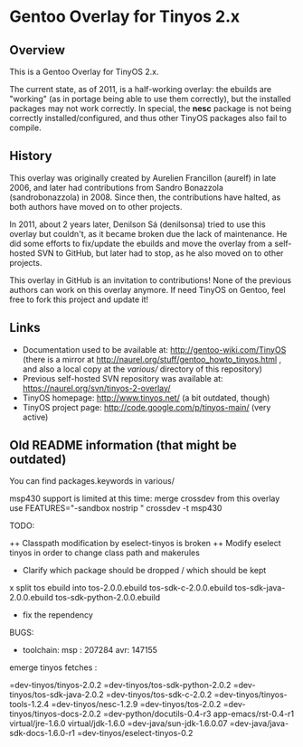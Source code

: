 # Gentoo Overlay for Tinyos 2.x

## Overview

This is a Gentoo Overlay for TinyOS 2.x.

The current state, as of 2011, is a half-working overlay: the ebuilds are
"working" (as in portage being able to use them correctly), but the installed
packages may not work correctly. In special, the **nesc** package is not being
correctly installed/configured, and thus other TinyOS packages also fail to
compile.

## History

This overlay was originally created by Aurelien Francillon (aurelf) in late
2006, and later had contributions from Sandro Bonazzola (sandrobonazzola) in
2008. Since then, the contributions have halted, as both authors have moved on
to other projects.

In 2011, about 2 years later, Denilson Sá (denilsonsa) tried to use this
overlay but couldn't, as it became broken due the lack of maintenance. He did
some efforts to fix/update the ebuilds and move the overlay from a self-hosted
SVN to GitHub, but later had to stop, as he also moved on to other projects.

This overlay in GitHub is an invitation to contributions! None of the previous
authors can work on this overlay anymore. If need TinyOS on Gentoo, feel free
to fork this project and update it!

## Links

* Documentation used to be available at: http://gentoo-wiki.com/TinyOS (there
  is a mirror at http://naurel.org/stuff/gentoo_howto_tinyos.html , and also a
  local copy at the *various/* directory of this repository)
* Previous self-hosted SVN repository was available at:
  https://naurel.org/svn/tinyos-2-overlay/
* TinyOS homepage: http://www.tinyos.net/ (a bit outdated, though)
* TinyOS project page: http://code.google.com/p/tinyos-main/ (very active)


## Old README information (that might be outdated)

You can find packages.keywords in various/

msp430 support is limited at this time:
merge crossdev from this overlay
use
FEATURES="-sandbox nostrip " crossdev -t msp430


 TODO:

++ Classpath modification by eselect-tinyos is broken
++ Modify eselect tinyos in order to change class path and makerules
+ Clarify which package should be dropped / which should be kept

x  split tos ebuild
 into
       tos-2.0.0.ebuild
       tos-sdk-c-2.0.0.ebuild
       tos-sdk-java-2.0.0.ebuild
       tos-sdk-python-2.0.0.ebuild

+ fix the rependency

BUGS:
+ toolchain:
	msp : 207284
	avr: 147155


emerge tinyos fetches :

\=dev-tinyos/tinyos-2.0.2  \=dev-tinyos/tos-sdk-python-2.0.2 \=dev-tinyos/tos-sdk-java-2.0.2 \=dev-tinyos/tos-sdk-c-2.0.2  \=dev-tinyos/tinyos-tools-1.2.4 \=dev-tinyos/nesc-1.2.9 \=dev-tinyos/tos-2.0.2 \=dev-tinyos/tinyos-docs-2.0.2 \=dev-python/docutils-0.4-r3 app-emacs/rst-0.4-r1 virtual/jre-1.6.0 virtual/jdk-1.6.0 \=dev-java/sun-jdk-1.6.0.07 \=dev-java/java-sdk-docs-1.6.0-r1 \=dev-tinyos/eselect-tinyos-0.2

